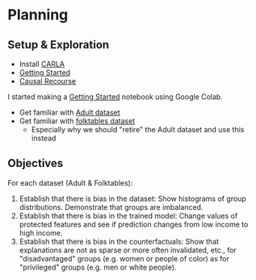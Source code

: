 Planning
===

Setup & Exploration
---

- Install [CARLA](https://github.com/carla-recourse/CARLA)
- [Getting Started](https://carla-counterfactual-and-recourse-library.readthedocs.io/en/latest/notebooks/how_to_use_carla.html)
- [Causal Recourse](https://carla-counterfactual-and-recourse-library.readthedocs.io/en/latest/notebooks/how_to_use_carla_causal.html)

I started making a [Getting Started](https://colab.research.google.com/drive/1b0wtcKRyYG90DugyoZMXPfHxIHFXFmC7?usp=sharing) notebook using Google Colab.

- Get familiar with [Adult dataset](https://archive.ics.uci.edu/ml/datasets/adult)
- Get familiar with [folktables dataset](https://github.com/zykls/folktables)
  - Especially why we should "retire" the Adult dataset and use this instead

Objectives
---

For each dataset (Adult & Folktables):

1. Establish that there is bias in the dataset: Show histograms of group distributions. Demonstrate that groups are imbalanced.
1. Establish that there is bias in the trained model: Change values of protected features and see if prediction changes from low income to high income.
1. Establish that there is bias in the counterfactuals: Show that explanations are not as sparse or more often invalidated, etc., for "disadvantaged" groups (e.g. women or people of color) as for "privileged" groups (e.g. men or white people).
